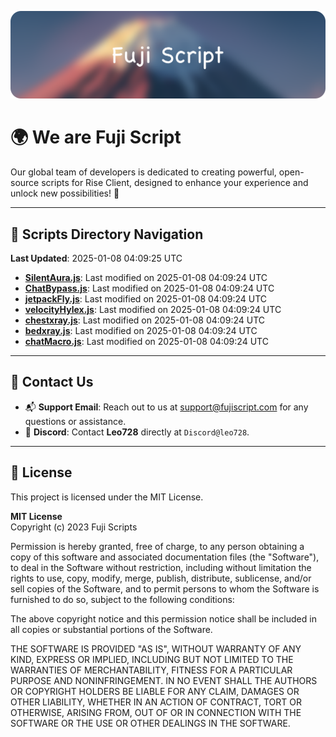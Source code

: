 ![Banner](.github/b.webp)

# 🌍 **We are Fuji Script**

Our global team of developers is dedicated to creating powerful, open-source scripts for Rise Client, designed to enhance your experience and unlock new possibilities! 🌟

---
<!-- SCRIPTS_NAVIGATION_START -->
## 📂 **Scripts Directory Navigation**

**Last Updated**: 2025-01-08 04:09:25 UTC

- **[SilentAura.js](scripts/SilentAura.js)**: Last modified on 2025-01-08 04:09:24 UTC
- **[ChatBypass.js](scripts/ChatBypass.js)**: Last modified on 2025-01-08 04:09:24 UTC
- **[jetpackFly.js](scripts/jetpackFly.js)**: Last modified on 2025-01-08 04:09:24 UTC
- **[velocityHylex.js](scripts/velocityHylex.js)**: Last modified on 2025-01-08 04:09:24 UTC
- **[chestxray.js](scripts/chestxray.js)**: Last modified on 2025-01-08 04:09:24 UTC
- **[bedxray.js](scripts/bedxray.js)**: Last modified on 2025-01-08 04:09:24 UTC
- **[chatMacro.js](scripts/chatMacro.js)**: Last modified on 2025-01-08 04:09:24 UTC

<!-- SCRIPTS_NAVIGATION_END -->

---

## 💬 **Contact Us**  
- 📬 **Support Email**: Reach out to us at [support@fujiscript.com](mailto:support@fujiscript.com) for any questions or assistance.  
- 💬 **Discord**: Contact **Leo728** directly at `Discord@leo728`.

---

## 📜 **License**

This project is licensed under the MIT License.  

**MIT License**  
Copyright (c) 2023 Fuji Scripts  

Permission is hereby granted, free of charge, to any person obtaining a copy of this software and associated documentation files (the "Software"), to deal in the Software without restriction, including without limitation the rights to use, copy, modify, merge, publish, distribute, sublicense, and/or sell copies of the Software, and to permit persons to whom the Software is furnished to do so, subject to the following conditions:  

The above copyright notice and this permission notice shall be included in all copies or substantial portions of the Software.  

THE SOFTWARE IS PROVIDED "AS IS", WITHOUT WARRANTY OF ANY KIND, EXPRESS OR IMPLIED, INCLUDING BUT NOT LIMITED TO THE WARRANTIES OF MERCHANTABILITY, FITNESS FOR A PARTICULAR PURPOSE AND NONINFRINGEMENT. IN NO EVENT SHALL THE AUTHORS OR COPYRIGHT HOLDERS BE LIABLE FOR ANY CLAIM, DAMAGES OR OTHER LIABILITY, WHETHER IN AN ACTION OF CONTRACT, TORT OR OTHERWISE, ARISING FROM, OUT OF OR IN CONNECTION WITH THE SOFTWARE OR THE USE OR OTHER DEALINGS IN THE SOFTWARE.  
